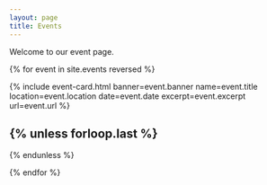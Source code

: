 ```yaml
---
layout: page
title: Events
---
```


Welcome to our event page.

{% for event in site.events reversed %}

{% include event-card.html
    banner=event.banner
    name=event.title
    location=event.location
    date=event.date
    excerpt=event.excerpt
    url=event.url
%}

{% unless forloop.last %}
---
{% endunless %}

{% endfor %}
